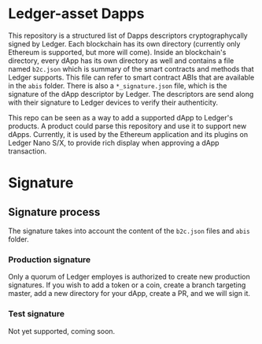 # Ledger-asset Dapps

This repository is a structured list of Dapps descriptors cryptographycally signed by Ledger. Each blockchain has its own directory
(currently only Ethereum is supported, but more will come). Inside an blockchain's directory, every dApp has its own directory as well and contains a file named `b2c.json` which is summary of the smart contracts and methods that Ledger supports. This file can refer to smart contract ABIs that are available in the `abis` folder. There is also a `*_signature.json` file, which is the signature of the dApp descriptor by Ledger.
The descriptors are send along with their signature to Ledger devices to verify their authenticity.

This repo can be seen as a way to add a supported dApp to Ledger's products. 
A product could parse this repository and use it to support new dApps. 
Currently, it is used by the Ethereum application and its plugins on Ledger Nano S/X, to provide rich display when approving a dApp transaction.

# Signature

## Signature process
The signature takes into account the content of the `b2c.json` files and `abis` folder.

### Production signature
Only a quorum of Ledger employes is authorized to create new production signatures. If you wish to add a token or a coin, create a branch targeting master, add a new directory for your dApp, create a PR, and we will sign it.

### Test signature
Not yet supported, coming soon.
